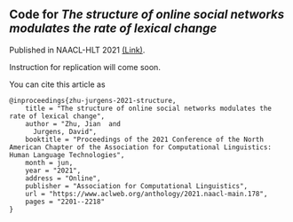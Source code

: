 ## Code for *The structure of online social networks modulates the rate of lexical change*
Published in NAACL-HLT 2021 [(Link)](https://aclanthology.org/2021.naacl-main.178/). 


Instruction for replication will come soon.

You can cite this article as
```
@inproceedings{zhu-jurgens-2021-structure,
    title = "The structure of online social networks modulates the rate of lexical change",
    author = "Zhu, Jian  and
      Jurgens, David",
    booktitle = "Proceedings of the 2021 Conference of the North American Chapter of the Association for Computational Linguistics: Human Language Technologies",
    month = jun,
    year = "2021",
    address = "Online",
    publisher = "Association for Computational Linguistics",
    url = "https://www.aclweb.org/anthology/2021.naacl-main.178",
    pages = "2201--2218"
}
```
